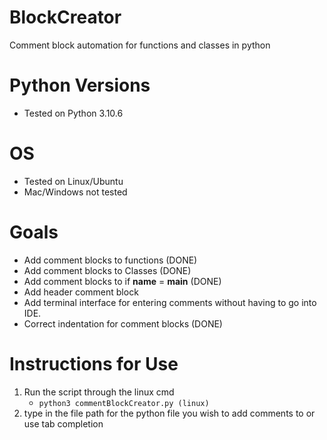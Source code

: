 # BlockCreator
Comment block automation for functions and classes in python

# Python Versions
* Tested on Python 3.10.6

# OS
* Tested on Linux/Ubuntu
* Mac/Windows not tested

# Goals
* Add comment blocks to functions (DONE)
* Add comment blocks to Classes (DONE)
* Add comment blocks to if __name__ = __main__ (DONE)
* Add header comment block
* Add terminal interface for entering comments without having
  to go into IDE.
* Correct indentation for comment blocks (DONE)


# Instructions for Use
1. Run the script through the linux cmd
    * ```python3 commentBlockCreator.py (linux)```
3. type in the file path for the python file
   you wish to add comments to or use tab completion
